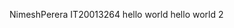 NimeshPerera
IT20013264
hello world
hello world 2

<!---
NimeshPerera/NimeshPerera is a ✨ special ✨ repository because its `README.md` (this file) appears on your GitHub profile.
You can click the Preview link to take a look at your changes.
--->
